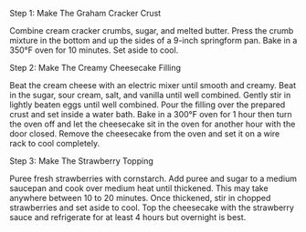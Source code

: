 Step 1: Make The Graham Cracker Crust

Combine cream cracker crumbs, sugar, and melted butter. Press the crumb mixture in the bottom and up the sides of a 9-inch springform pan. Bake in a 350°F oven for 10 minutes. Set aside to cool.

Step 2: Make The Creamy Cheesecake Filling

Beat the cream cheese with an electric mixer until smooth and creamy. Beat in the sugar, sour cream, salt, and vanilla until well combined. Gently stir in lightly beaten eggs until well combined.
Pour the filling over the prepared crust and set inside a water bath. Bake in a 300°F oven for 1 hour then turn the oven off and let the cheesecake sit in the oven for another hour with the door closed.
Remove the cheesecake from the oven and set it on a wire rack to cool completely.

Step 3: Make The Strawberry Topping

Puree fresh strawberries with cornstarch. Add puree and sugar to a medium saucepan and cook over medium heat until thickened. This may take anywhere between 10 to 20 minutes.
Once thickened, stir in chopped strawberries and set aside to cool. Top the cheesecake with the strawberry sauce and refrigerate for at least 4 hours but overnight is best.

